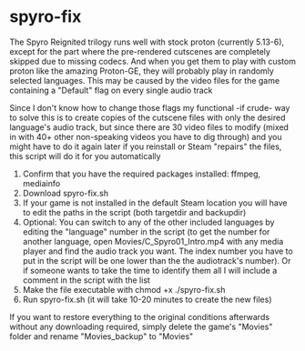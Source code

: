 # spyro-fix

The Spyro Reignited trilogy runs well with stock proton (currently 5.13-6), except for the part where the pre-rendered cutscenes are completely skipped due to missing codecs.
And when you get them to play with custom proton like the amazing Proton-GE, they will probably play in randomly selected languages. This may be caused by the video files for the game containing a "Default" flag on every single audio track

Since I don't know how to change those flags my functional -if crude- way to solve this is to create copies of the cutscene files with only the desired language's audio track, but since there are 30 video files to modify (mixed in with 40+ other non-speaking videos you have to dig through)  and you might have to do it again later if you reinstall or Steam "repairs" the files, this script will do it for you automatically

1. Confirm that you have the required packages installed: ffmpeg, mediainfo
2. Download spyro-fix.sh
3. If your game is not installed in the default Steam location you will have to edit the paths in the script (both targetdir and backupdir)
4. Optional: You can switch to any of the other included languages by editing the "language" number in the script (to get the number for another language, open Movies/C_Spyro01_Intro.mp4 with any media player and find the audio track you want. The index number you have to put in the script will be one lower than the the audiotrack's number). Or if someone wants to take the time to identify them all I will include a comment in the script with the list
5. Make the file executable with     chmod +x ./spyro-fix.sh
6. Run spyro-fix.sh (it will take 10-20 minutes to create the new files)


If you want to restore everything to the original conditions afterwards without any downloading required, simply delete the game's "Movies" folder and rename "Movies_backup" to "Movies"
